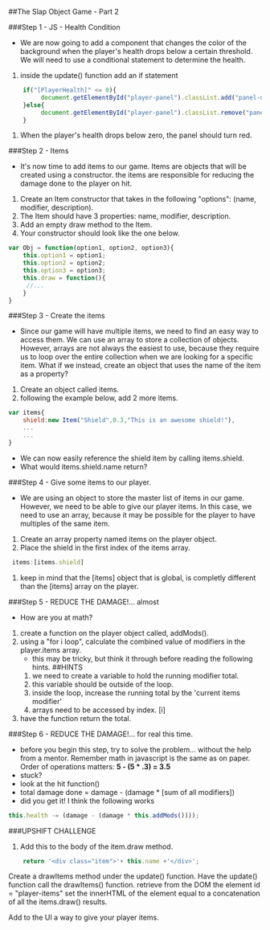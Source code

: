 ##The Slap Object Game - Part 2

###Step 1 - JS - Health Condition
- We are now going to add a component that changes the color of the background when the player's health drops below
a certain threshold. We will need to use a conditional statement to determine the health. 
1. inside the update() function add an if statement
```javascript
	if("[PlayerHealth]" <= 0){
		 document.getElementById("player-panel").classList.add("panel-danger")
	}else{
		 document.getElementById("player-panel").classList.remove("panel-danger")
	}
``` 
1. When the player's health drops below zero, the panel should turn red.

###Step 2 - Items
- It's now time to add items to our game. Items are objects that will be created using a constructor.
the items are responsible for reducing the damage done to the player on hit.
1. Create an Item constructor that takes in the following "options": (name, modifier, description).
1. The Item should have 3 properties: name, modifier, description.
1. Add an empty draw method to the Item.
1. Your constructor should look like the one below. 

```javascript
var Obj = function(option1, option2, option3){
	this.option1 = option1;
	this.option2 = option2;
	this.option3 = option3;
	this.draw = function(){
     //...
	}
}
```
 
###Step 3 - Create the items
- Since our game will have multiple items, we need to find an easy way to access them. 
 We can use an array to store a collection of objects. However, arrays are not always the easiest to use, because they require us
 to loop over the entire collection when we are looking for a specific item. What if we instead, create an object that uses the name of the item as a property?
1. Create an object called items.
1. following the example below, add 2 more items.

```javascript
var items{
	shield:new Item("Shield",0.3,"This is an awesome shield!"),
	...
	...
}
```
 - We can now easily reference the shield item by calling items.shield.
 - What would items.shield.name return?
 
###Step 4 - Give some items to our player.
- We are using an object to store the master list of items in our game. However, we need to be able to give our 
player items. In this case, we need to use an array, because it may be possible for the player to have multiples of the same item.
1. Create an array property named items on the player object.
1. Place the shield in the first index of the items array.

```javascript
 items:[items.shield]
``` 
1. keep in mind that the \[items] object that is global, is completly different than the \[items] array on the player.
 
###Step 5 - REDUCE THE DAMAGE!... almost
- How are you at math?
1. create a function on the player object called, addMods().
1. using a "for i loop", calculate the combined value of modifiers in the player.items array.
	- this may be tricky, but think it through before reading the following hints.
	##HINTS
	1. we need to create a variable to hold the running modifier total.
	1. this variable should be outside of the loop.
	1. inside the loop, increase the running total by the 'current items modifier'
	1. arrays need to be accessed by index. \[i]
1. have the function return the total.

###Step 6 - REDUCE THE DAMAGE!... for real this time.
- before you begin this step, try to solve the problem... without the help from a mentor. Remember math in javascript
is the same as on paper. Order of operations matters: **5 - (5 * .3) =  3.5**
- stuck?
- look at the hit function()
- total damage done = damage - (damage * \[sum of all modifiers])
- did you get it! I think the following works
```javascript
this.health -= (damage - (damage * this.addMods())));
```

###UPSHIFT CHALLENGE
1. Add this to the body of the item.draw method.

```javascript
	return '<div class="item">'+ this.name +'</div>';
```

Create a drawItems method under the update() function.
Have the update() function call the drawItems() function.
retrieve from the DOM the element id = "player-items"
set the innerHTML of the element equal to a concatenation of all the items.draw() results.

Add to the UI a way to give your player items.

